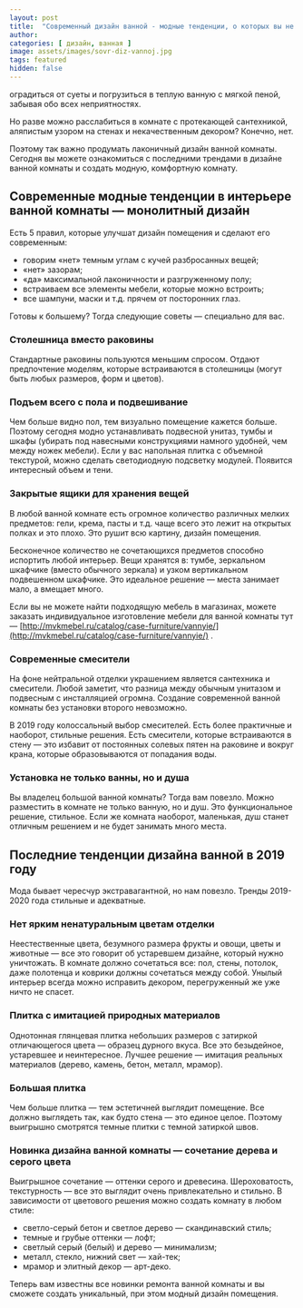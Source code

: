 ```yaml
---
layout: post
title:  "Современный дизайн ванной - модные тенденции, о которых вы не знали"
author: 
categories: [ дизайн, ванная ]
image: assets/images/sovr-diz-vannoj.jpg
tags: featured
hidden: false
---
```


оградиться от суеты и погрузиться в теплую ванную с мягкой пеной, забывая обо всех неприятностях.

Но разве можно расслабиться в комнате с протекающей сантехникой, аляпистым узором на стенах и некачественным декором? Конечно, нет.

Поэтому так важно продумать лаконичный дизайн ванной комнаты. Сегодня вы можете ознакомиться с последними трендами в дизайне ванной комнаты и создать модную, комфортную комнату.

## Современные модные тенденции в интерьере ванной комнаты — монолитный дизайн

Есть 5 правил, которые улучшат дизайн помещения и сделают его современным:

* говорим «нет» темным углам с кучей разбросанных вещей;
* «нет» зазорам;
* «да» максимальной лаконичности и разгруженному полу;
* встраиваем все элементы мебели, которые можно встроить;
* все шампуни, маски и т.д. прячем от посторонних глаз.

Готовы к большему? Тогда следующие советы — специально для вас.

### Столешница вместо раковины

Стандартные раковины пользуются меньшим спросом. Отдают предпочтение моделям, которые встраиваются в столешницы (могут быть любых размеров, форм и цветов).

### Подъем всего с пола и подвешивание

Чем больше видно пол, тем визуально помещение кажется больше. Поэтому сегодня модно устанавливать подвесной унитаз, тумбы и шкафы (убирать под навесными конструкциями намного удобней, чем между ножек мебели). Если у вас напольная плитка с объемной текстурой, можно сделать светодиодную подсветку модулей. Появится интересный объем и тени.

### Закрытые ящики для хранения вещей

В любой ванной комнате есть огромное количество различных мелких предметов: гели, крема, пасты и т.д. чаще всего это лежит на открытых полках и это плохо. Это рушит всю картину, дизайн помещения.

Бесконечное количество не сочетающихся предметов способно испортить любой интерьер. Вещи хранятся в: тумбе, зеркальном шкафчике (вместо обычного зеркала) и узком вертикальном подвешенном шкафчике. Это идеальное решение — места занимает мало, а вмещает много.

Если вы не можете найти подходящую мебель в магазинах, можете заказать индивидуальное изготовление мебели для ванной комнаты тут — [http://mvkmebel.ru/catalog/case-furniture/vannyie/](http://mvkmebel.ru/catalog/case-furniture/vannyie/) .

### Современные смесители

На фоне нейтральной отделки украшением является сантехника и смесители. Любой заметит, что разница между обычным унитазом и подвесным с инсталляцией огромна. Создание современной ванной комнаты без установки второго невозможно.

В 2019 году колоссальный выбор смесителей. Есть более практичные и наоборот, стильные решения. Есть смесители, которые встраиваются в стену — это избавит от постоянных солевых пятен на раковине и вокруг крана, которые образовываются от попадания воды.

### Установка не только ванны, но и душа

Вы владелец большой ванной комнаты? Тогда вам повезло. Можно разместить в комнате не только ванную, но и душ. Это функциональное решение, стильное. Если же комната наоборот, маленькая, душ станет отличным решением и не будет занимать много места.

## Последние тенденции дизайна ванной в 2019 году

Мода бывает чересчур экстравагантной, но нам повезло. Тренды 2019-2020 года стильные и адекватные.

### Нет ярким ненатуральным цветам отделки

Неестественные цвета, безумного размера фрукты и овощи, цветы и животные — все это говорит об устаревшем дизайне, который нужно уничтожать. В комнате должно сочетаться все: пол, стены, потолок, даже полотенца и коврики должны сочетаться между собой. Унылый интерьер всегда можно исправить декором, перегруженный же уже ничто не спасет.

### Плитка с имитацией природных материалов

Однотонная глянцевая плитка небольших размеров с затиркой отличающегося цвета — образец дурного вкуса. Все это безыдейное, устаревшее и неинтересное. Лучшее решение — имитация реальных материалов (дерево, камень, бетон, металл, мрамор).

### Большая плитка

Чем больше плитка — тем эстетичней выглядит помещение. Все должно выглядеть так, как будто стена — это единое целое. Поэтому выигрышно смотрятся темные плитки с темной затиркой швов.

### Новинка дизайна ванной комнаты — сочетание дерева и серого цвета

Выигрышное сочетание — оттенки серого и древесина. Шероховатость, текстурность — все это выглядит очень привлекательно и стильно. В зависимости от цветового решения можно создать комнату в любом стиле:

* светло-серый бетон и светлое дерево — скандинавский стиль;
* темные и грубые оттенки — лофт;
* светлый серый (белый) и дерево — минимализм;
* металл, стекло, нижний свет — хай-тек;
* мрамор и элитный декор — арт-деко.

Теперь вам известны все новинки ремонта ванной комнаты и вы сможете создать уникальный, при этом модный дизайн помещения.

